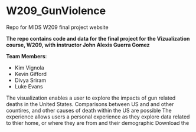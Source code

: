 # W209_GunViolence
Repo for MIDS W209 final project website

**The repo contains code and data for the final project for the Vizualization course, W209, with instructor John Alexis Guerra Gomez** 

**Team Members**:

- Kim  Vignola
- Kevin Gifford
- Divya Sriram
- Luke Evans

The visualization enables a user to explore the impacts of gun related deaths in the United States.  Comparisons between US and and other countires, and other causes of death within the US are possible
The experience allows users a personal experience as they explore data related to thier home, or where they are from and their demographic
Download the 